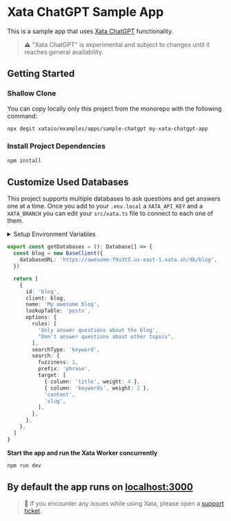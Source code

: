 # Xata ChatGPT Sample App

This is a sample app that uses [Xata ChatGPT](https://xata.io/chatgpt) functionality.

> ⚠️ "Xata ChatGPT" is experimental and subject to changes until it reaches general availability.

## Getting Started

### Shallow Clone

You can copy locally only this project from the monorepo with the following command:

```sh
npx degit xataio/examples/apps/sample-chatgpt my-xata-chatgpt-app
```

### Install Project Dependencies

```bash
npm install
```

## Customize Used Databases

This project supports multiple databases to ask questions and get answers one at a time. Once you add to your `.env.local` a `XATA_API_KEY` and a `XATA_BRANCH` you can edit your `src/xata.ts` file to connect to each one of them.

<details>
<summary>Setup Environment Variables</summary>

Check the docs on how to [generate your API Key](https://xata.io/docs/getting-started/api-keys).

```
XATA_API_KEY=< your api key>
XATA_BRANCH=main
```

</details>


```ts
export const getDatabases = (): Database[] => {
  const blog = new BaseClient({
    databaseURL: 'https://awesome-f9u3t5.us-east-1.xata.sh/db/blog',
  })

  return [
    {
      id: 'blog',
      client: blog,
      name: 'My awesome blog',
      lookupTable: 'posts',
      options: {
        rules: [
          'Only answer questions about the blog',
          "Don't answer questions about other topics",
        ],
        searchType: 'keyword',
        search: {
          fuzziness: 1,
          prefix: 'phrase',
          target: [
            { column: 'title', weight: 4 },
            { column: 'keywords', weight: 2 },
            'content',
            'slug',
          ],
        },
      },
    },
  ]
}
```

**Start the app and run the Xata Worker concurrently**

```bash
npm run dev
```
By default the app runs on [localhost:3000](http://localhost:3000)
---

> 🐛 If you encounter any issues while using Xata, please open a [support ticket](https://support.xata.io/hc/en-usrequests/new).
